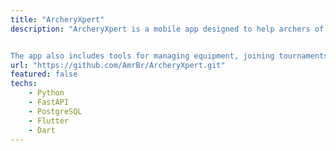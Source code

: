```yaml
---
title: "ArcheryXpert"
description: "ArcheryXpert is a mobile app designed to help archers of all levels improve their skills through intelligent coaching, progress tracking, and community features. It offers real-time form feedback, practice logging, goal setting, and personalized training — all in one streamlined experience.


The app also includes tools for managing equipment, joining tournaments, and engaging with a community of fellow archers. Built to be both practical and motivating, ArcheryXpert empowers users to track their growth and stay focused on their improvement journey."
url: "https://github.com/AmrBr/ArcheryXpert.git"
featured: false
techs:
    - Python
    - FastAPI
    - PostgreSQL
    - Flutter
    - Dart
---
```

